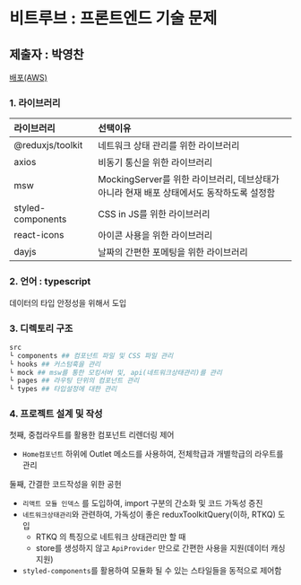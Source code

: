 # 비트루브 : 프론트엔드 기술 문제 
## 제출자 : 박영찬
[배포(AWS)](http://vitruv.s3-website.ap-northeast-2.amazonaws.com/)

### 1. 라이브러리 

  |라이브러리|선택이유|
  |:--|:--|
  |@reduxjs/toolkit|네트워크 상태 관리를 위한 라이브러리|
  |axios|비동기 통신을 위한 라이브러리|
  |msw|MockingServer를 위한 라이브러리, 데브상태가 아니라 현재 배포 상태에서도 동작하도록 설정함|
  |styled-components|CSS in JS를 위한 라이브러리|
  |react-icons|아이콘 사용을 위한 라이브러리|
  |dayjs|날짜의 간편한 포메팅을 위한 라이브러리|

### 2. 언어 : typescript

  데이터의 타입 안정성을 위해서 도입

### 3. 디렉토리 구조

  ```bash
  src
  └ components ## 컴포넌트 파일 및 CSS 파일 관리
  └ hooks ## 커스텀훅을 관리
  └ mock ## msw를 통한 모킹서버 및, api(네트워크상태관리)를 관리
  └ pages ## 라우팅 단위의 컴포넌트 관리
  └ types ## 타입설정에 대한 관리
  ```

### 4. 프로젝트 설계 및 작성

첫째, 중첩라우트를 활용한 컴포넌트 리렌더링 제어
  - `Home컴포넌트` 하위에 Outlet 메소드를 사용하여, 전체학급과 개별학급의 라우트를 관리

둘째, 간결한 코드작성을 위한 공헌
  - `리액트 모듈 인덱스` 를 도입하여, import 구분의 간소화 및 코드 가독성 증진
  - `네트워크상태관리`와 관련하여, 가독성이 좋은 reduxToolkitQuery(이하, RTKQ) 도입 
    - RTKQ 의 특징으로 네트워크 상태관리만 할 때
    - store를 생성하지 않고 `ApiProvider` 만으로 간편한 사용을 지원(데이터 캐싱 지원)
  - `styled-components`를 활용하여 모듈화 될 수 있는 스타일들을 동적으로 제어함

